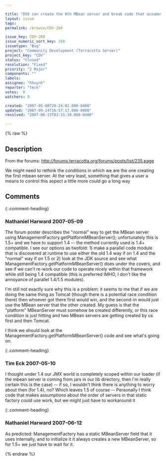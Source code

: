 ```yaml
---

title: "DSO can create the 0th MBean server and break code that assumes that this instance is the platform default mbean server"
layout: issue
tags: 
permalink: /browse/CDV-260

issue_key: CDV-260
issue_numeric_sort_key: 260
issuetype: "Bug"
project: "Community Development (Terracotta Server)"
project_key: "CDV"
status: "Closed"
resolution: "Fixed"
priority: "2 Major"
components: ""
labels: 
assignee: "hhuynh"
reporter: "teck"
votes:  0
watchers: 0

created: "2007-05-08T20:24:02.000-0400"
updated: "2007-09-24T16:57:17.000-0400"
resolved: "2007-06-13T03:31:39.000-0400"

---
```




{% raw %}



## Description

<div markdown="1" class="description">

From the forums: http://forums.terracotta.org/forums/posts/list/235.page

We might need to rethink the conditions in which we are the one creating the first mbean server. At the very least, something that gives a user a means to control this aspect a little more could go a long way



</div>

## Comments


{:.comment-heading}
### **Nathaniel Harward** <span class="date">2007-05-09</span>

<div markdown="1" class="comment">

The forum poster describes the "normal" way to get the MBean server using ManagementFactory.getPlatformMBeanServer(); unfortunately this is 1.5+ and we have to support 1.4 -- the method currently used is 1.4+ compatible.  I see our options as twofold: 1) make a parallel code module that is discovered at runtime to use either the old 1.4 way if on 1.4 and the "normal" way if on 1.5 or 2) look at the JDK source and see what ManagementFactory.getPlatformMBeanServer() does under the covers, and see if we can't re-work our code to operate nicely within that framework while still being 1.4 compatible (this is preferred IMHO, I don't like the annoyance of parallel 1.4/1.5 modules).

I'm still not exactly sure why this is a problem: it seems to me that if we are doing the same thing as Tomcat (though there is a potential race condition there) then whoever got there first would win, and the second-in would just use the MBean server that the other created.  My guess is that the "platform" MBeanServer must somehow be created differently, or this race condition is just hitting and two MBean servers are getting created by us first and then Tomcat.

I think we should look at the ManagementFactory.getPlatformMBeanServer() code and see what's going on.

</div>


{:.comment-heading}
### **Tim Eck** <span class="date">2007-05-10</span>

<div markdown="1" class="comment">

I thought under 1.4 our JMX world is completely scoped within our loader (if the mbean server is coming from jars in our lib directory, then I'm really certain this is the case) -- if so, I wouldn't think there is anything to worry about then (for 1.4), no? Which leaves 1.5 of course -- Personally I think code that makes assumptions about the order of servers in that static factory could use work, but we might just have to workaround it

</div>


{:.comment-heading}
### **Nathaniel Harward** <span class="date">2007-06-12</span>

<div markdown="1" class="comment">

As predicted: ManagementFactory has a static MBeanServer field that it uses internally, and to initialize it it always creates a new MBeanServer, so for 1.5+ we just have to wait for it.

</div>



{% endraw %}
